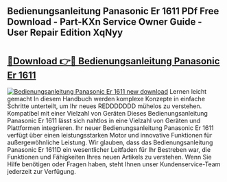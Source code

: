 ## Bedienungsanleitung Panasonic Er 1611 PDf Free Download - Part-KXn Service Owner Guide - User Repair Edition XqNyy

# <h2><a href="http://df2i8u.blite.top/?on=Bedienungsanleitung+Panasonic+Er+1611">🔗Download 👉🔴 Bedienungsanleitung Panasonic Er 1611</a></h2>

[![Bedienungsanleitung Panasonic Er 1611 new download](https://i.imgur.com/lujVjoI.png)](http://df2i8u.blite.top/?on=Bedienungsanleitung+Panasonic+Er+1611)
Lernen leicht gemacht In diesem Handbuch werden komplexe Konzepte in einfache Schritte unterteilt, um Ihr neues REDDDDDDD mühelos zu verstehen. Kompatibel mit einer Vielzahl von Geräten Dieses Bedienungsanleitung Panasonic Er 1611 lässt sich nahtlos in eine Vielzahl von Geräten und Plattformen integrieren. Ihr neuer Bedienungsanleitung Panasonic Er 1611 verfügt über einen leistungsstarken Motor und innovative Funktionen für außergewöhnliche Leistung. Wir glauben, dass das Bedienungsanleitung Panasonic Er 1611D ein wesentlicher Leitfaden für Ihr Bestreben war, die Funktionen und Fähigkeiten Ihres neuen Artikels zu verstehen. Wenn Sie Hilfe benötigen oder Fragen haben, steht Ihnen unser Kundenservice-Team jederzeit zur Verfügung.
